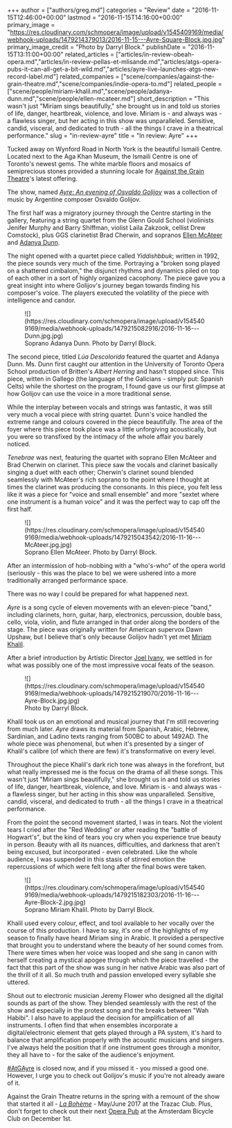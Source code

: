 +++
author = ["authors/greg.md"]
categories = "Review"
date = "2016-11-15T12:46:00+00:00"
lastmod = "2016-11-15T14:16:00+00:00"
primary_image = "https://res.cloudinary.com/schmopera/image/upload/v1545409169/media/webhook-uploads/1479214379013/2016-11-15---Ayre-Square-Block.jpg.jpg"
primary_image_credit = "Photo by Darryl Block."
publishDate = "2016-11-15T13:11:00+00:00"
related_articles = ["articles/in-review-obeah-opera.md","articles/in-review-pellas-et-mlisande.md","articles/atgs-opera-pubs-it-can-all-get-a-bit-wild.md","articles/ayre-live-launches-atgs-new-record-label.md"]
related_companies = ["scene/companies/against-the-grain-theatre.md","scene/companies/indie-opera-to.md"]
related_people = ["scene/people/miriam-khalil.md","scene/people/adanya-dunn.md","scene/people/ellen-mcateer.md"]
short_description = "This wasn&#039;t just &quot;Miriam sings beautifully,&quot; she brought us in and told us stories of life, danger, heartbreak, violence, and love. Miriam is - and always was - a flawless singer, but her acting in this show was unparalleled. Sensitive, candid, visceral, and dedicated to truth - all the things I crave in a theatrical performance."
slug = "in-review-ayre"
title = "In review: Ayre"
+++

Tucked away on Wynford Road in North York is the beautiful Ismaili Centre. Located next to the Aga Khan Museum, the Ismaili Centre is one of Toronto's newest gems. The white marble floors and mosaics of semiprecious stones provided a stunning locale for [Against the Grain Theatre](/scene/companies/against-the-grain-theatre/)'s latest offering.

The show, named [*Ayre: An evening of Osvaldo Golijov*](http://againstthegraintheatre.com/ayre/) was a collection of music by Argentine composer Osvaldo Golijov.

The first half was a migratory journey through the Centre starting in the gallery, featuring a string quartet from the Glenn Gould School (violinists Jenifer Murphy and Barry Shiffman, violist Laila Zakzook, cellist Drew Comstock), plus GGS clarinetist Brad Cherwin, and sopranos [Ellen McAteer](/scene/people/ellen-mcateer/) and [Adanya Dunn](/scene/people/adanya-dunn/). 

The night opened with a quartet piece called *Yiddishbbuk*; written in 1992, the piece sounds very much of the time. Portraying a "broken song played on a shattered cimbalom," the disjunct rhythms and dynamics piled on top of each other in a sort of highly organized cacophony. The piece gave you a great insight into where Golijov's journey began towards finding his composer's voice. The players executed the volatility of the  piece with intelligence and candor.

<figure data-type="image">
![](https://res.cloudinary.com/schmopera/image/upload/v1545409169/media/webhook-uploads/1479215082916/2016-11-16---Dunn.jpg.jpg)
<figcaption>Soprano Adanya Dunn. Photo by Darryl Block.</figcaption>
</figure>

The second piece, titled *Lúa Descolorida* featured the quartet and Adanya Dunn. Ms. Dunn first caught our attention in the University of Toronto Opera School production of Britten's *Albert Herring* and hasn't stopped since.  This piece, witten in Gallego (the language of the Galicians - simply put: Spanish Celts) while the shortest on the program, I found gave us our first glimpse at how Golijov can use the voice in a more traditional sense. 

While the interplay between vocals and strings was fantastic, it was still very much a vocal piece with string quartet. Dunn's voice handled the extreme range and colours covered in the piece beautifully. The area of the foyer where this piece took place was a little unforgiving acoustically, but you were so transfixed by the intimacy of the whole affair you barely noticed.

*Tenebrae* was next, featuring the quartet with soprano Ellen McAteer and Brad Cherwin on clarinet. This piece saw the vocals and clarinet basically singing a duet with each other; Cherwin's clarinet sound blended seamlessly with McAteer's rich soprano to the point where I thought at times the clarinet was producing the consonants. In this piece, you felt less like it was a piece for "voice and small ensemble" and more "sextet where one instrument is a human voice" and it was the perfect way to cap off the first half.

<figure data-type="image">
![](https://res.cloudinary.com/schmopera/image/upload/v1545409169/media/webhook-uploads/1479215043542/2016-11-16---McAteer.jpg.jpg)
<figcaption>Soprano Ellen McAteer. Photo by Darryl Block.</figcaption>
</figure>

After an intermission of hob-nobbing with a "who's-who" of the opera world (seriously - this was the place to be) we were ushered into a more traditionally arranged performance space.

There was no way I could be prepared for what happened next.

*Ayre* is a song cycle of eleven movements with an eleven-piece "band," including clarinets, horn, guitar, harp, electronics, percussion, double bass, cello, viola, violin, and flute arranged in that order along the borders of the stage. The piece was originally written for American supervox Dawn Upshaw, but I believe that's only because Golijov hadn't yet met [Miriam Khalil](/scene/people/miriam-khalil/).

After a brief introduction by Artistic Director [Joel Ivany](/scene/people/joel-ivany/), we settled in for what was possibly one of the most impressive vocal feats of the season.

<figure data-type="image">
![](https://res.cloudinary.com/schmopera/image/upload/v1545409169/media/webhook-uploads/1479215219070/2016-11-16---Ayre-Block.jpg.jpg)
<figcaption>Photo by Darryl Block.</figcaption>
</figure>

Khalil took us on an emotional and musical journey that I'm still recovering from much later. *Ayre* draws its material from Spanish, Arabic, Hebrew, Sardinian, and Ladino texts ranging from 500BC to about 1492AD. The whole piece was phenomenal, but when it's presented by a singer of Khalil's calibre (of which there are few) it's transformative on every level. 

Throughout the piece Khalil's dark rich tone was always in the forefront, but what really impressed me is the focus on the drama of all these songs. This wasn't just "Miriam sings beautifully," she brought us in and told us stories of life, danger, heartbreak, violence, and love. Miriam is - and always was - a flawless singer, but her acting in this show was unparalleled. Sensitive, candid, visceral, and dedicated to truth - all the things I crave in a theatrical performance.

From the point the second movement started, I was in tears. Not the violent tears I cried after the "Red Wedding" or after reading the "battle of Hogwart's", but the kind of tears you cry when you experience true beauty in person. Beauty with all its nuances, difficulties, and darkness that aren't being excused, but incorporated - even celebrated. Like the whole audience, I was suspended in this stasis of stirred emotion the repercussions of which were felt long after the final bows were taken. 

<figure data-type="image">
![](https://res.cloudinary.com/schmopera/image/upload/v1545409169/media/webhook-uploads/1479215182303/2016-11-16---Ayre-Block-2.jpg.jpg)
<figcaption>Soprano Miriam Khalil. Photo by Darryl Block.</figcaption>
</figure>

Khalil used every colour, effect, and tool available to her vocally over the course of this production. I have to say, it's one of the highlights of my season to finally have heard Miriam sing in Arabic. It provided a perspective that brought you to understand where the beauty of her sound comes from. There were times when her voice was looped and she sang in canon with herself creating a mystical apogee through which the piece travelled - the fact that this part of the show was sung in her native Arabic was also part of the thrill of it all. So much truth and passion enveloped every syllable she uttered. 

Shout out to electronic musician Jeremy Flower who designed all the digital sounds as part of the show. They blended seamlessly with the rest of the show and especially in the protest song and the breaks between "Wah Habibi". I also have to applaud the decision for amplification of all instruments. I often find that when ensembles incorporate a digital/electronic element that gets played through a PA system, it's hard to balance that amplification properly with the acoustic musicians and singers. I've always held the position that if one instrument goes through a monitor, they all have to - for the sake of the audience's enjoyment. 

[\#AtGAyre](http://againstthegraintheatre.com/ayre/) is closed now, and if you missed it - you missed a good one. However, I urge you to check out Golijov's music if you're not already aware of it.

Against the Grain Theatre returns in the spring with a remount of the show that started it all - [*La Bohème*](http://againstthegraintheatre.com/la-boheme/) - May/June 2017 at the Trazac Club. Plus, don't forget to check out their next [Opera Pub](/atgs-opera-pubs-it-can-all-get-a-bit-wild/) at the Amsterdam Bicycle Club on December 1st. 
